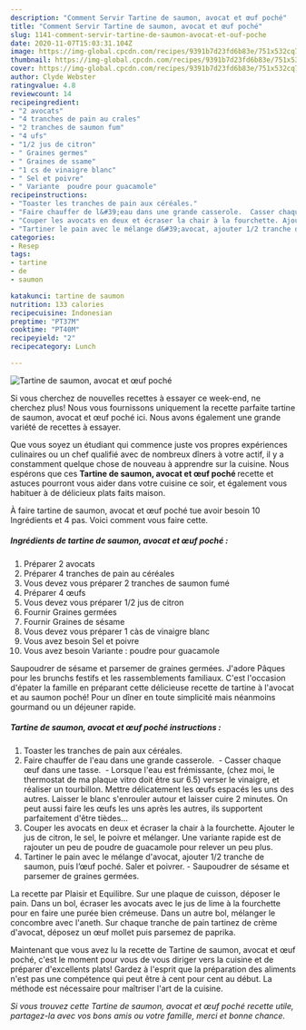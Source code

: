 ```yaml
---
description: "Comment Servir Tartine de saumon, avocat et œuf poché"
title: "Comment Servir Tartine de saumon, avocat et œuf poché"
slug: 1141-comment-servir-tartine-de-saumon-avocat-et-ouf-poche
date: 2020-11-07T15:03:31.104Z
image: https://img-global.cpcdn.com/recipes/9391b7d23fd6b83e/751x532cq70/tartine-de-saumon-avocat-et-oeuf-poche-photo-principale-de-la-recette.jpg
thumbnail: https://img-global.cpcdn.com/recipes/9391b7d23fd6b83e/751x532cq70/tartine-de-saumon-avocat-et-oeuf-poche-photo-principale-de-la-recette.jpg
cover: https://img-global.cpcdn.com/recipes/9391b7d23fd6b83e/751x532cq70/tartine-de-saumon-avocat-et-oeuf-poche-photo-principale-de-la-recette.jpg
author: Clyde Webster
ratingvalue: 4.8
reviewcount: 14
recipeingredient:
- "2 avocats"
- "4 tranches de pain au crales"
- "2 tranches de saumon fum"
- "4 ufs"
- "1/2 jus de citron"
- " Graines germes"
- " Graines de ssame"
- "1 cs de vinaigre blanc"
- " Sel et poivre"
- " Variante  poudre pour guacamole"
recipeinstructions:
- "Toaster les tranches de pain aux céréales."
- "Faire chauffer de l&#39;eau dans une grande casserole.  Casser chaque œuf dans une tasse.  Lorsque l&#39;eau est frémissante, (chez moi, le thermostat de ma plaque vitro doit être sur 6.5) verser le vinaigre, et réaliser un tourbillon. Mettre délicatement les œufs espacés les uns des autres. Laisser le blanc s&#39;enrouler autour et laisser cuire 2 minutes. On peut aussi faire les œufs les uns après les autres, ils supportent parfaitement d&#39;être tièdes..."
- "Couper les avocats en deux et écraser la chair à la fourchette. Ajouter le jus de citron, le sel, le poivre et mélanger. Une variante rapide est de rajouter un peu de poudre de guacamole pour relever un peu plus."
- "Tartiner le pain avec le mélange d&#39;avocat, ajouter 1/2 tranche de saumon, puis l’œuf poché. Saler et poivrer. Saupoudrer de sésame et parsemer de graines germées."
categories:
- Resep
tags:
- tartine
- de
- saumon

katakunci: tartine de saumon 
nutrition: 133 calories
recipecuisine: Indonesian
preptime: "PT37M"
cooktime: "PT40M"
recipeyield: "2"
recipecategory: Lunch

---
```



![Tartine de saumon, avocat et œuf poché](https://img-global.cpcdn.com/recipes/9391b7d23fd6b83e/751x532cq70/tartine-de-saumon-avocat-et-oeuf-poche-photo-principale-de-la-recette.jpg)

Si vous cherchez de nouvelles recettes à essayer ce week-end, ne cherchez plus! Nous vous fournissons uniquement la recette parfaite tartine de saumon, avocat et œuf poché ici. Nous avons également une grande variété de recettes à essayer.

Que vous soyez un étudiant qui commence juste vos propres expériences culinaires ou un chef qualifié avec de nombreux dîners à votre actif, il y a constamment quelque chose de nouveau à apprendre sur la cuisine. Nous espérons que ces <strong> Tartine de saumon, avocat et œuf poché </strong> recette et astuces pourront vous aider dans votre cuisine ce soir, et également vous habituer à de délicieux plats faits maison.

<!--inarticleads1-->

À faire tartine de saumon, avocat et œuf poché tue avoir besoin 10 Ingrédients et 4 pas. Voici comment vous faire cette.

##### Ingrédients de tartine de saumon, avocat et œuf poché :

1. Préparer 2 avocats
1. Préparer 4 tranches de pain au céréales
1. Vous devez vous préparer 2 tranches de saumon fumé
1. Préparer 4 œufs
1. Vous devez vous préparer 1/2 jus de citron
1. Fournir  Graines germées
1. Fournir  Graines de sésame
1. Vous devez vous préparer 1 càs de vinaigre blanc
1. Vous avez besoin  Sel et poivre
1. Vous avez besoin  Variante : poudre pour guacamole


Saupoudrer de sésame et parsemer de graines germées. J&#39;adore Pâques pour les brunchs festifs et les rassemblements familiaux. C&#39;est l&#39;occasion d&#39;épater la famille en préparant cette délicieuse recette de tartine à l&#39;avocat et au saumon poché! Pour un dîner en toute simplicité mais néanmoins gourmand ou un déjeuner rapide. 

<!--inarticleads2-->

##### Tartine de saumon, avocat et œuf poché instructions :

1. Toaster les tranches de pain aux céréales.
1. Faire chauffer de l&#39;eau dans une grande casserole.  - Casser chaque œuf dans une tasse.  - Lorsque l&#39;eau est frémissante, (chez moi, le thermostat de ma plaque vitro doit être sur 6.5) verser le vinaigre, et réaliser un tourbillon. Mettre délicatement les œufs espacés les uns des autres. Laisser le blanc s&#39;enrouler autour et laisser cuire 2 minutes. On peut aussi faire les œufs les uns après les autres, ils supportent parfaitement d&#39;être tièdes...
1. Couper les avocats en deux et écraser la chair à la fourchette. Ajouter le jus de citron, le sel, le poivre et mélanger. Une variante rapide est de rajouter un peu de poudre de guacamole pour relever un peu plus.
1. Tartiner le pain avec le mélange d&#39;avocat, ajouter 1/2 tranche de saumon, puis l’œuf poché. Saler et poivrer. - Saupoudrer de sésame et parsemer de graines germées.


La recette par Plaisir et Equilibre. Sur une plaque de cuisson, déposer le pain. Dans un bol, écraser les avocats avec le jus de lime à la fourchette pour en faire une purée bien crémeuse. Dans un autre bol, mélanger le concombre avec l&#39;aneth. Sur chaque tranche de pain tartinez de crème d&#39;avocat, déposez un œuf mollet puis parsemez de paprika. 

<!--inarticleads1-->

<p>
Maintenant que vous avez lu la recette de Tartine de saumon, avocat et œuf poché, c'est le moment pour vous de vous diriger vers la cuisine et de préparer d'excellents plats! Gardez à l'esprit que la préparation des aliments n'est pas une compétence qui peut être à cent pour cent au début. La méthode est nécessaire pour maîtriser l'art de la cuisine.
</p>

<p>
<i>Si vous trouvez cette Tartine de saumon, avocat et œuf poché recette utile, partagez-la avec vos bons amis ou votre famille, merci et bonne chance.</i>
</p>

